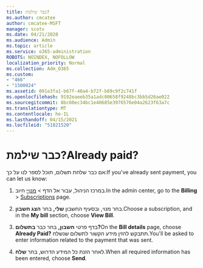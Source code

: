 ```yaml
---
title: כבר שילמת?
ms.author: cmcatee
author: cmcatee-MSFT
manager: scotv
ms.date: 04/21/2020
ms.audience: Admin
ms.topic: article
ms.service: o365-administration
ROBOTS: NOINDEX, NOFOLLOW
localization_priority: Normal
ms.collection: Adm_O365
ms.custom:
- "466"
- "1500024"
ms.assetid: 091e3fa1-b67f-40a4-b72f-b69c9f2c741f
ms.openlocfilehash: 9192eaeeb35a1adc00658f9248bc3bb5d26ae022
ms.sourcegitcommit: 8bc60ec34bc1e40685e3976576e04a2623f63a7c
ms.translationtype: MT
ms.contentlocale: he-IL
ms.lasthandoff: 04/15/2021
ms.locfileid: "51821520"
---
```

# <a name="already-paid"></a><span data-ttu-id="e531e-102">כבר שילמת?</span><span class="sxs-lookup"><span data-stu-id="e531e-102">Already paid?</span></span>

<span data-ttu-id="e531e-103">אם כבר שלחת תשלום, תוכל לספר לנו על כך:</span><span class="sxs-lookup"><span data-stu-id="e531e-103">If you've already sent payment, you can let us know:</span></span>
  
1. <span data-ttu-id="e531e-104">במרכז הניהול, עבור אל  הדף \> [מנויי](https://go.microsoft.com/fwlink/p/?linkid=842054) חיוב.</span><span class="sxs-lookup"><span data-stu-id="e531e-104">In the admin center, go to the **Billing** \> [Subscriptions](https://go.microsoft.com/fwlink/p/?linkid=842054) page.</span></span>

2. <span data-ttu-id="e531e-105">בחר מנוי, ובסעיף החשבון **שלי,** בחר **הצג חשבון**.</span><span class="sxs-lookup"><span data-stu-id="e531e-105">Choose a subscription, and in the **My bill** section, choose **View Bill**.</span></span>

3. <span data-ttu-id="e531e-106">בדף פרטי **חשבון,** בחר כבר **בתשלום?**</span><span class="sxs-lookup"><span data-stu-id="e531e-106">On the **Bill details** page, choose **Already Paid?**</span></span> <span data-ttu-id="e531e-107">תתבקש להזין מידע הקשור לתשלום שנשלח.</span><span class="sxs-lookup"><span data-stu-id="e531e-107">You'll be asked to enter information related to the payment that was sent.</span></span>

4. <span data-ttu-id="e531e-108">לאחר הזנת כל המידע הדרוש, בחר **שלח**.</span><span class="sxs-lookup"><span data-stu-id="e531e-108">When all required information has been entered, choose **Send**.</span></span>